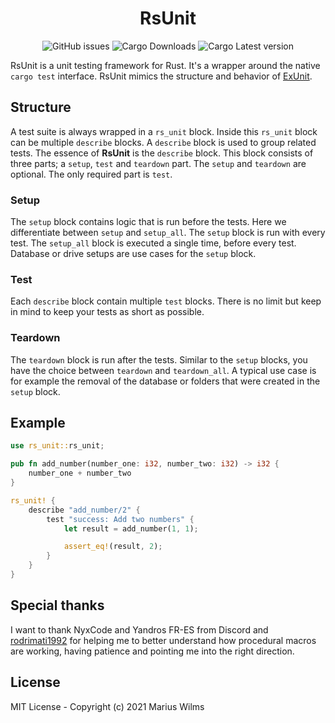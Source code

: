 <!-- markdownlint-disable MD033 MD041 -->
<div align="center">

# RsUnit

![GitHub issues](https://img.shields.io/github/issues/mawilms/rs-unit)
![Cargo Downloads](https://img.shields.io/crates/d/rs-unit)
![Cargo Latest version](https://img.shields.io/crates/v/rs-unit)

</div>

RsUnit is a unit testing framework for Rust. It's a wrapper around the native `cargo test` interface. RsUnit mimics the structure and behavior of [ExUnit](https://hexdocs.pm/ex_unit/1.12/ExUnit.html).

## Structure

A test suite is always wrapped in a `rs_unit` block. Inside this `rs_unit` block can be multiple `describe` blocks. A `describe` block is used to group related tests. The essence of **RsUnit** is the `describe` block. This block consists of three parts; a `setup`, `test` and `teardown` part. The `setup` and `teardown` are optional. The only required part is `test`.

### Setup

The `setup` block contains logic that is run before the tests. Here we differentiate between `setup` and `setup_all`. The `setup` block is run with every test. The `setup_all` block is executed a single time, before every test. Database or drive setups are use cases for the `setup` block.

### Test

Each `describe` block contain multiple `test` blocks. There is no limit but keep in mind to keep your tests as short as possible.

### Teardown

The `teardown` block is run after the tests. Similar to the `setup` blocks, you have the choice between `teardown` and `teardown_all`. A typical use case is for example the removal of the database or folders that were created in the `setup` block.

## Example

```rust
use rs_unit::rs_unit;

pub fn add_number(number_one: i32, number_two: i32) -> i32 {
    number_one + number_two
}

rs_unit! {
    describe "add_number/2" {
        test "success: Add two numbers" {
            let result = add_number(1, 1);

            assert_eq!(result, 2);
        }
    }
}
```

## Special thanks

I want to thank NyxCode and Yandros FR-ES from Discord and [rodrimati1992](https://github.com/rodrimati1992/) for helping me to better understand how procedural macros are working, having patience and pointing me into the right direction.

## License

MIT License - Copyright (c) 2021 Marius Wilms
